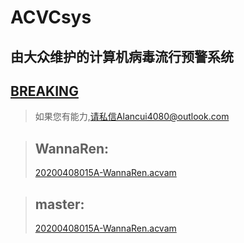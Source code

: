 # ACVCsys
## 由大众维护的计算机病毒流行预警系统

<cpd>

## [BREAKING](./breaking0.acvam)

<cpd/>

>如果您有能力,请私信Alancui4080@outlook.com

<cpd>

> ## WannaRen:
  >  [20200408015A-WannaRen.acvam](./2020-WannaRen/20200408015A-WannaRen.acvam)

> ## master:
  > [20200408015A-WannaRen.acvam](./master/20200408015A-WannaRen.acvam)

<cpd/>
